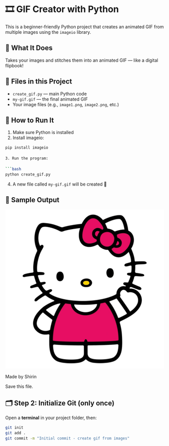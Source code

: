 # 🎞️ GIF Creator with Python

This is a beginner-friendly Python project that creates an animated GIF from multiple images using the `imageio` library.  
 
## 🧠 What It Does 

Takes your images and stitches them into an animated GIF — like a digital flipbook!
 
## 📁 Files in this Project 

- `create_gif.py` — main Python code 
- `my-gif.gif` — the final animated GIF
- Your image files (e.g., `image1.png`, `image2.png`, etc.)

## 🚀 How to Run It

1. Make sure Python is installed
2. Install imageio:

```bash
pip install imageio

3. Run the program:

```bash
python create_gif.py
```

4. A new file called `my-gif.gif` will be created 🎉

## 🧪 Sample Output

![My GIF](my-gif.gif)



Made by Shirin

Save this file.


## 🗂️ Step 2: Initialize Git (only once)

Open a **terminal** in your project folder, then:

```bash
git init
git add .
git commit -m "Initial commit - create gif from images"
````





